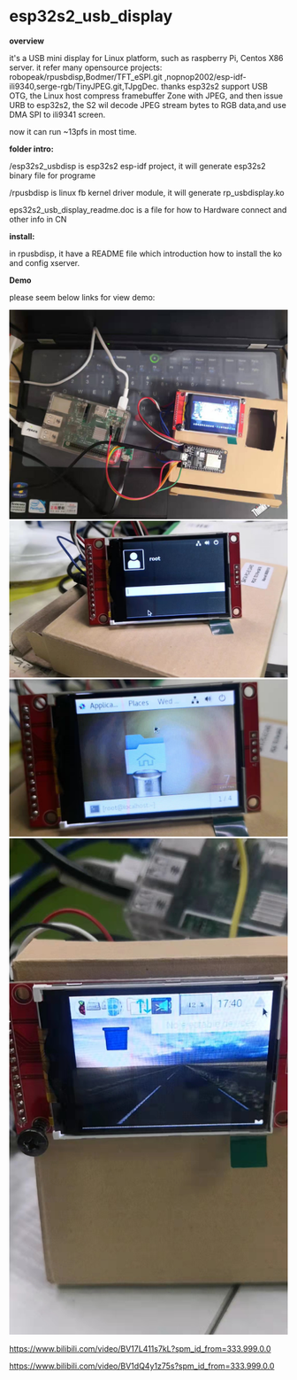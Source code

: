 # esp32s2_usb_display

**overview**

it's a USB mini display for Linux platform, such as raspberry Pi, Centos X86 server.
it refer many opensource projects: robopeak/rpusbdisp,Bodmer/TFT_eSPI.git ,nopnop2002/esp-idf-ili9340,serge-rgb/TinyJPEG.git,TJpgDec. thanks 
esp32s2 support USB OTG, the Linux host compress framebuffer Zone with JPEG, and then issue URB to esp32s2, the S2  wil decode JPEG stream bytes to RGB data,and use DMA SPI to ili9341 screen.

now it can run ~13pfs in most time.

**folder intro:**

/esp32s2_usbdisp    is esp32s2 esp-idf project, it will generate esp32s2 binary file for  programe

/rpusbdisp  is linux fb kernel driver module, it will generate rp_usbdisplay.ko

eps32s2_usb_display_readme.doc is a file for how to Hardware connect and other info in CN

**install:**

in rpusbdisp, it have a  README file which introduction how to install the ko and config xserver.

**Demo**

please seem below links for view demo:

![image](https://github.com/chuanjinpang/esp32s2_usb_display/blob/main/demo/u1.jpg)
![image](https://github.com/chuanjinpang/esp32s2_usb_display/blob/main/demo/u2.jpg)
![image](https://github.com/chuanjinpang/esp32s2_usb_display/blob/main/demo/u3.jpg)
![image](https://github.com/chuanjinpang/esp32s2_usb_display/blob/main/demo/u4.jpg)


https://www.bilibili.com/video/BV17L411s7kL?spm_id_from=333.999.0.0

https://www.bilibili.com/video/BV1dQ4y1z75s?spm_id_from=333.999.0.0

